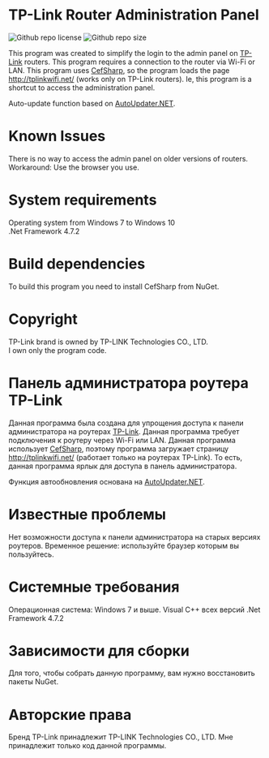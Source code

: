 # TP-Link Router Administration Panel

![Github repo license](https://img.shields.io/github/license/KagamineP/tplrap) ![Github repo size](https://img.shields.io/github/languages/code-size/KagamineP/tplrap)

This program was created to simplify the login to the admin panel on [TP-Link](https://tp-link.com/) routers. This program requires a connection to the router via Wi-Fi or LAN. This program uses [CefSharp](https://github.com/cefsharp/CefSharp), so the program loads the page http://tplinkwifi.net/ (works only on TP-Link routers). Ie, this program is a shortcut to access the administration panel. 

Auto-update function based on [AutoUpdater.NET](https://github.com/ravibpatel/AutoUpdater.NET).

Known Issues
============
There is no way to access the admin panel on older versions of routers. 
Workaround: Use the browser you use.

System requirements
==================
Operating system from Windows 7 to Windows 10  
.Net Framework 4.7.2

Build dependencies
==================
To build this program you need to install CefSharp from NuGet.

Copyright
=========
TP-Link brand is owned by TP-LINK Technologies CO., LTD.  
I own only the program code.

# Панель администратора роутера TP-Link 

Данная программа была создана для упрощения доступа к панели администратора на роутерах [TP-Link](https://tp-link.com/). Данная программа требует подключения к роутеру через Wi-Fi или LAN. Данная программа использует [CefSharp](https://github.com/cefsharp/CefSharp), поэтому программа загружает страницу http://tplinkwifi.net/ (работает только на роутерах TP-Link). То есть, данная программа ярлык для доступа в панель администратора.

Функция автообновления основана на [AutoUpdater.NET](https://github.com/ravibpatel/AutoUpdater.NET).

Известные проблемы
===================
Нет возможности доступа к панели администратора на старых версиях роутеров. 
Временное решение: используйте браузер которым вы пользуйтесь. 

Системные требования
=====================
Операционная система: Windows 7 и выше. 
Visual C++ всех версий
.Net Framework 4.7.2

Зависимости для сборки
=======================
Для того, чтобы собрать данную программу, вам нужно восстановить пакеты NuGet.

Авторские права
===============
Бренд TP-Link принадлежит TP-LINK Technologies CO., LTD.
Мне принадлежит только код данной программы.
